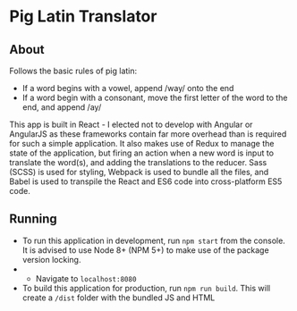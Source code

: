# Pig Latin Translator

## About

Follows the basic rules of pig latin:
* If a word begins with a vowel, append /way/ onto the end
* If a word begin with a consonant, move the first letter of the word to the end, and append /ay/

This app is built in React - I elected not to develop with Angular or AngularJS as these frameworks contain far more
overhead than is required for such a simple application. It also makes use of Redux to manage the state of the
application, but firing an action when a new word is input to translate the word(s), and adding the translations to the
reducer. Sass (SCSS) is used for styling, Webpack is used to bundle all the files, and Babel is used to transpile the
React and ES6 code into cross-platform ES5 code.

## Running

* To run this application in development, run `npm start` from the console. It is advised to use Node 8+ (NPM 5+) to
make use of the package version locking.
* * Navigate to `localhost:8080`
* To build this application for production, run `npm run build`. This will create a `/dist` folder with the bundled
JS and HTML
